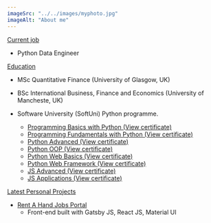 ```yaml
---
imageSrc: "../../images/myphoto.jpg"
imageAlt: "About me"
---
```


<u>
Current job
</u>

- Python Data Engineer

<u>
Education
</u>

- MSc Quantitative Finance (University of Glasgow, UK)
- BSc International Business, Finance and Economics (University of Mancheste, UK)
- Software University (SoftUni) Python programme.

    - <a href="https://softuni.bg/Certificates/Details/84090/c3f3abdf" target="_blank" rel="nofollow noopener noreferrer"  aria-label="External Link">Programming Basics with Python (View certificate)</a>
    - <a href="https://softuni.bg/Certificates/Details/97002/408237e5" target="_blank" rel="nofollow noopener noreferrer"  aria-label="External Link">Programming Fundamentals with Python (View certificate)</a>
    - <a href="https://softuni.bg/Certificates/Details/97638/9e50ed08" target="_blank" rel="nofollow noopener noreferrer"  aria-label="External Link">Python Advanced (View certificate)</a>
    - <a href="https://softuni.bg/Certificates/Details/104042/8065caf1" target="_blank" rel="nofollow noopener noreferrer"  aria-label="External Link">Python OOP (View certificate)</a>
    - <a href="https://softuni.bg/Certificates/Details/108811/bfe0cfda" target="_blank" rel="nofollow noopener noreferrer"  aria-label="External Link">Python Web Basics (View certificate)</a>
    - <a href="https://softuni.bg/Certificates/Details/111868/f2834b60" target="_blank" rel="nofollow noopener noreferrer"  aria-label="External Link">Python Web Framework (View certificate)</a>
    - <a href="https://softuni.bg/Certificates/Details/114863/006aabe7" target="_blank" rel="nofollow noopener noreferrer"  aria-label="External Link">JS Advanced (View certificate)</a>
    - <a href="https://softuni.bg/Certificates/Details/120971/49381a9b" target="_blank" rel="nofollow noopener noreferrer"  aria-label="External Link">JS Applications (View certificate)</a>
 
<u>
Latest Personal Projects
</u>

- <a href="https://rentahandgatsbymaster.gatsbyjs.io/" target="_blank" rel="nofollow noopener noreferrer" aria-label="External Link"> Rent A Hand Jobs Portal</a>
    - Front-end built with Gatsby JS, React JS, Material UI
